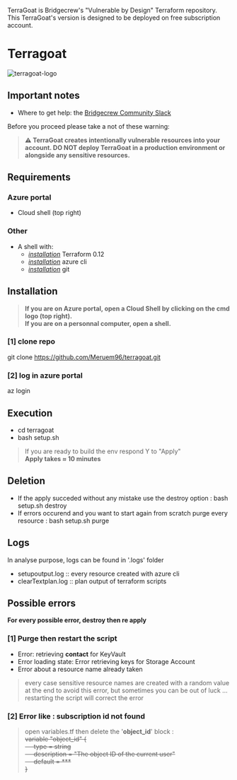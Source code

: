TerraGoat is Bridgecrew's "Vulnerable by Design" Terraform repository.</br>
This TerraGoat's version is designed to be deployed on free subscription account.
# Terragoat
![terragoat-logo](https://user-images.githubusercontent.com/61518622/110116638-0ff37500-7db8-11eb-94f6-8e7151f0112a.png)

## Important notes
* Where to get help: the [Bridgecrew Community Slack](https://slack.bridgecrew.io/?utm_source=github&utm_medium=organic_oss&utm_campaign=terragoat) </br>

Before you proceed please take a not of these warning: </br>

>**⚠️ TerraGoat creates intentionally vulnerable resources into your account. DO NOT deploy TerraGoat in a production environment or alongside any sensitive resources.**

## Requirements
### **Azure portal**</br>
+ Cloud shell (top right)</br>

### **Other**
+ A shell with:</br>
  + [_installation_](https://learn.hashicorp.com/tutorials/terraform/install-cli) Terraform 0.12 
  + [_installation_](https://docs.microsoft.com/fr-fr/cli/azure/install-azure-cli) azure cli      
  + [_installation_](https://git-scm.com/book/fr/v2/D%C3%A9marrage-rapide-Installation-de-Git) git            

## Installation
>**If you are on Azure portal, open a Cloud Shell by clicking on the cmd logo (top right).**</br> 
>**If you are on a personnal computer, open a shell.**

### [1] clone repo
git clone https://github.com/Meruem96/terragoat.git </br>
### [2] log in azure portal 
az login </br>

## Execution
* cd terragoat </br>
* bash setup.sh </br>
>If you are ready to build the env respond Y to "Apply"</br>
>**Apply takes ≈ 10 minutes**

## Deletion
* If the apply succeded without any mistake use the destroy option : bash setup.sh destroy
* If errors occurend and you want to start again from scratch purge every resource : bash setup.sh purge

## Logs
In analyse purpose, logs can be found in '.logs' folder
+ setupoutput.log :: every resource created with azure cli
+ clearTextplan.log :: plan output of terraform scripts

## Possible errors
**For every possible error, destroy then re apply**

### [1] Purge then restart the script
+ Error: retrieving **contact** for KeyVault 
+ Error loading state: Error retrieving keys for Storage Account
+ Error about a resource name already taken
>every case sensitive resource names are created with a random value at the end to avoid this error, but sometimes you can be out of luck ... </br>
>restarting the script will correct the error



### [2] Error like : subscription id not found 
>open variables.tf then delete the '**object_id**' block :</br>
>~~variable "object_id" { </br>
 >&nbsp;&nbsp;&nbsp;&nbsp; type        = string</br>
 >&nbsp;&nbsp;&nbsp;&nbsp; description = "The object ID of the current user"</br>
 >&nbsp;&nbsp;&nbsp;&nbsp; default     = *** </br>
 >}~~</br>


